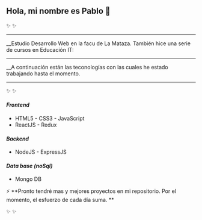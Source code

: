 ## Hola, mi nombre es Pablo 👋
✨   ✨ 

****

__Estudio Desarrollo Web en la facu de La Mataza. También hice una serie de cursos en Educación IT: 
****
__A continuación están las teconologías con las cuales he estado trabajando hasta el momento.
****

✨   ✨ 

#### *Frontend*

- HTML5 - CSS3 - JavaScript 
- ReactJS - Redux
#### *Backend*

- NodeJS - ExpressJS
#### *Data base _(noSql)_*

- Mongo DB

⚡ **Pronto tendré mas y mejores proyectos en mi repositorio. Por el momento, el esfuerzo de cada día suma.  **

✨   ✨ 

